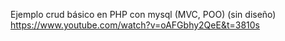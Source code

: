 Ejemplo crud básico en PHP con mysql (MVC, POO) (sin diseño)
https://www.youtube.com/watch?v=oAFGbhy2QeE&t=3810s

